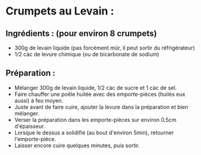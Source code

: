# Crumpets au Levain :

## Ingrédients : (pour environ 8 crumpets)
* 300g de levain liquide (pas forcément mûr, il peut sortir du réfrigérateur)
* 1/2 càc de levure chimique (ou de bicarbonate de sodium)

## Préparation :
* Mélanger 300g de levain liquide, 1/2 càc de sucre et 1 càc de sel.
* Faire chauffer une poêle huilée avec des emporte-pièces (huilés eux aussi) à feu moyen.
* Juste avant de faire cuire, ajouter la levure dans la préparation et bien mélanger.
* Verser la préparation dans les emporte-pièces sur environ 0.5cm d'épaisseur.
* Lorsque le dessus a solidifié (au bout d'environ 5min), retourner l'emporte-pièce.
* Laisser encore cuire quelques minutes, puis sortir.